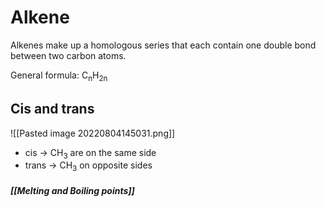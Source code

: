 # Alkene
Alkenes make up a homologous series that each contain one double bond between two carbon atoms.

General formula:
C<sub>n</sub>H<sub>2n</sub>

## Cis and trans
![[Pasted image 20220804145031.png]]
- cis -> CH<sub>3</sub> are on the same side
- trans -> CH<sub>3</sub> on opposite sides


##### [[Melting and Boiling points]]